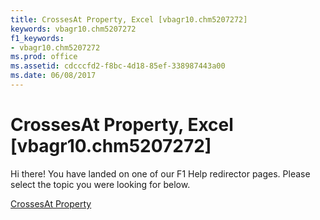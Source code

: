 ```yaml
---
title: CrossesAt Property, Excel [vbagr10.chm5207272]
keywords: vbagr10.chm5207272
f1_keywords:
- vbagr10.chm5207272
ms.prod: office
ms.assetid: cdcccfd2-f8bc-4d18-85ef-338987443a00
ms.date: 06/08/2017
---
```



# CrossesAt Property, Excel [vbagr10.chm5207272]

Hi there! You have landed on one of our F1 Help redirector pages. Please select the topic you were looking for below.

[CrossesAt Property](http://msdn.microsoft.com/library/aca86ee9-cb90-5982-b1cf-312829d9cc40%28Office.15%29.aspx)

